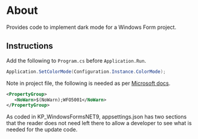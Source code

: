 # About 

Provides code to implement dark mode for a Windows Form project.

## Instructions

Add the following to `Program.cs` before `Application.Run`.

```csharp
Application.SetColorMode(Configuration.Instance.ColorMode);
```

Note in project file, the following is needed as per [Microsoft docs](https://learn.microsoft.com/en-us/dotnet/desktop/winforms/whats-new/net90?view=netdesktop-9.0#dark-mode).

```xml
<PropertyGroup>
   <NoWarn>$(NoWarn);WFO5001</NoWarn>
</PropertyGroup>
```

As coded in KP_WindowsFormsNET9, appsettings.json has two sections that the reader does not need left there to allow a developer to see what is needed for the update code.